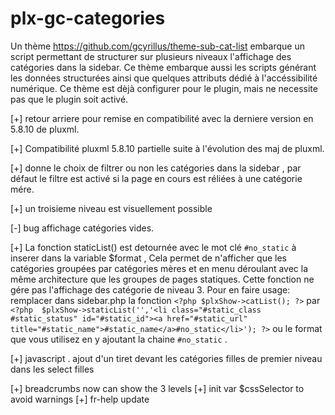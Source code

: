 



# plx-gc-categories


Un thème https://github.com/gcyrillus/theme-sub-cat-list embarque un script permettant de structurer sur plusieurs niveaux l'affichage des catégories dans la sidebar. Ce thème embarque aussi les scripts générant les données structurées ainsi que quelques attributs dédié à l'accéssibilité numérique. Ce thème est dèjà configurer pour le plugin, mais ne necessite pas que le plugin soit activé.

[+] retour arriere pour remise en compatibilité avec la derniere version en 5.8.10 de pluxml.

[+] Compatibilité pluxml 5.8.10 partielle suite à l'évolution  des maj de pluxml. 

[+] donne le choix de filtrer ou non les catégories dans la sidebar , par défaut le filtre est activé si la page en cours est réliées à une catégorie mére.

[+] un troisieme niveau est visuellement possible

[-] bug affichage catégories vides.

[+] La fonction staticList() est detournée avec le mot clé `#no_static` à inserer dans la variable $format , Cela permet de n'afficher que les catégories groupées par catégories mères et en menu déroulant avec la même architecture que les groupes de pages statiques. Cette fonction ne gére pas l'affichage des catégorie de niveau 3.
Pour en faire usage: remplacer dans sidebar.php la fonction `<?php $plxShow->catList(); ?>` par `<?php  $plxShow->staticList('','<li class="#static_class #static_status" id="#static_id"><a href="#static_url" title="#static_name">#static_name</a>#no_static</li>'); ?>` ou le format que vous utilisez en y ajoutant la chaine `#no_static` .

[+] javascript . ajout d'un tiret devant les catégories filles de premier niveau dans les select filles


[+] breadcrumbs now can show the 3 levels
[+] init var $cssSelector to avoid warnings
[+] fr-help update 

